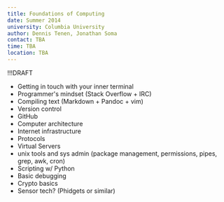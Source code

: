 ```yaml
---
title: Foundations of Computing 
date: Summer 2014
university: Columbia University
author: Dennis Tenen, Jonathan Soma
contact: TBA 
time: TBA 
location: TBA 
---
```


!!!DRAFT

- Getting in touch with your inner terminal  
- Programmer's mindset (Stack Overflow + IRC)  
- Compiling text (Markdown + Pandoc + vim)  
- Version control  
- GitHub  
- Computer architecture  
- Internet infrastructure  
- Protocols  
- Virtual Servers  
- unix tools and sys admin (package management, permissions, pipes, grep, awk, cron)  
- Scripting w/ Python  
- Basic debugging
- Crypto basics  
- Sensor tech? (Phidgets or similar)  
